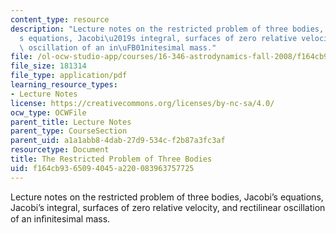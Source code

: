 ```yaml
---
content_type: resource
description: "Lecture notes on the restricted problem of three bodies, Jacobi\u2019\
  s equations, Jacobi\u2019s integral, surfaces of zero relative velocity, and rectilinear\
  \ oscillation of an in\uFB01nitesimal mass."
file: /ol-ocw-studio-app/courses/16-346-astrodynamics-fall-2008/f164cb9365094045a220083963757725_lec_25.pdf
file_size: 181314
file_type: application/pdf
learning_resource_types:
- Lecture Notes
license: https://creativecommons.org/licenses/by-nc-sa/4.0/
ocw_type: OCWFile
parent_title: Lecture Notes
parent_type: CourseSection
parent_uid: a1a1abb8-4dab-27d9-534c-f2b87a3fc3af
resourcetype: Document
title: The Restricted Problem of Three Bodies
uid: f164cb93-6509-4045-a220-083963757725
---
```

Lecture notes on the restricted problem of three bodies, Jacobi’s equations, Jacobi’s integral, surfaces of zero relative velocity, and rectilinear oscillation of an inﬁnitesimal mass.